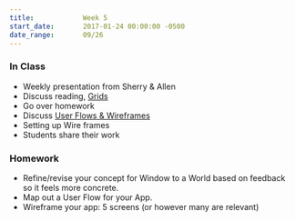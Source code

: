 ```yaml
---
title:            Week 5
start_date:       2017-01-24 00:00:00 -0500
date_range:       09/26
---
```


### In Class

- Weekly presentation from Sherry &amp; Allen
- Discuss reading, [Grids](../assets/lectures/lecture-4andahalf_Grids-Highlights.pdf)
- Go over homework
- Discuss [User Flows &amp; Wireframes](../assets/lectures/lecture-4_user-flows.pdf)
- Setting up Wire frames
- Students share their work

### Homework

- Refine/revise your concept for Window to a World based on feedback so it feels more concrete.
- Map out a User Flow for your App.
- Wireframe your app: 5 screens (or however many are relevant)
